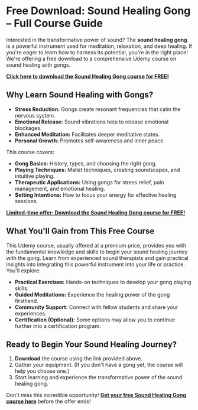 # Free Download: Sound Healing Gong – Full Course Guide

Interested in the transformative power of sound? The **sound healing gong** is a powerful instrument used for meditation, relaxation, and deep healing. If you're eager to learn how to harness its potential, you're in the right place! We're offering a free download to a comprehensive Udemy course on sound healing with gongs.

[**Click here to download the Sound Healing Gong course for FREE!**](https://udemywork.com/sound-healing-gong)

## Why Learn Sound Healing with Gongs?

*   **Stress Reduction:** Gongs create resonant frequencies that calm the nervous system.
*   **Emotional Release:** Sound vibrations help to release emotional blockages.
*   **Enhanced Meditation:** Facilitates deeper meditative states.
*   **Personal Growth:** Promotes self-awareness and inner peace.

This course covers:

*   **Gong Basics:** History, types, and choosing the right gong.
*   **Playing Techniques:** Mallet techniques, creating soundscapes, and intuitive playing.
*   **Therapeutic Applications:** Using gongs for stress relief, pain management, and emotional healing.
*   **Setting Intentions:** How to focus your energy for effective healing sessions.

[**Limited-time offer: Download the Sound Healing Gong course for FREE!**](https://udemywork.com/sound-healing-gong)

## What You'll Gain from This Free Course

This Udemy course, usually offered at a premium price, provides you with the fundamental knowledge and skills to begin your sound healing journey with the gong. Learn from experienced sound therapists and gain practical insights into integrating this powerful instrument into your life or practice. You'll explore:

*   **Practical Exercises:** Hands-on techniques to develop your gong playing skills.
*   **Guided Meditations:** Experience the healing power of the gong firsthand.
*   **Community Support:** Connect with fellow students and share your experiences.
*   **Certification (Optional):** Some options may allow you to continue further into a certification program.

## Ready to Begin Your Sound Healing Journey?

1.  **Download** the course using the link provided above.
2.  Gather your equipment. (If you don't have a gong yet, the course will help you choose one.)
3.  Start learning and experience the transformative power of the sound healing gong.

Don't miss this incredible opportunity! **[Get your free Sound Healing Gong course here](https://udemywork.com/sound-healing-gong)** before the offer ends!
